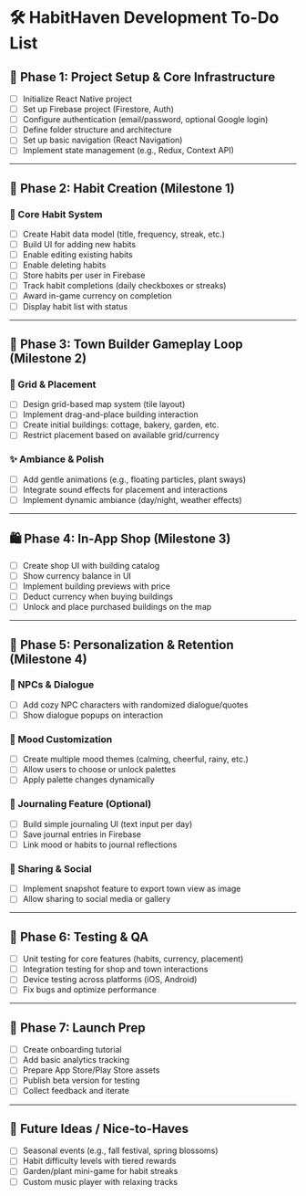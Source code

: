 # 🛠️ HabitHaven Development To-Do List

## 🌱 Phase 1: Project Setup & Core Infrastructure
- [ ] Initialize React Native project
- [ ] Set up Firebase project (Firestore, Auth)
- [ ] Configure authentication (email/password, optional Google login)
- [ ] Define folder structure and architecture
- [ ] Set up basic navigation (React Navigation)
- [ ] Implement state management (e.g., Redux, Context API)

---

## 🧠 Phase 2: Habit Creation (Milestone 1)
### 🧩 Core Habit System
- [ ] Create Habit data model (title, frequency, streak, etc.)
- [ ] Build UI for adding new habits
- [ ] Enable editing existing habits
- [ ] Enable deleting habits
- [ ] Store habits per user in Firebase
- [ ] Track habit completions (daily checkboxes or streaks)
- [ ] Award in-game currency on completion
- [ ] Display habit list with status

---

## 🏡 Phase 3: Town Builder Gameplay Loop (Milestone 2)
### 🌆 Grid & Placement
- [ ] Design grid-based map system (tile layout)
- [ ] Implement drag-and-place building interaction
- [ ] Create initial buildings: cottage, bakery, garden, etc.
- [ ] Restrict placement based on available grid/currency

### ✨ Ambiance & Polish
- [ ] Add gentle animations (e.g., floating particles, plant sways)
- [ ] Integrate sound effects for placement and interactions
- [ ] Implement dynamic ambiance (day/night, weather effects)

---

## 🛍️ Phase 4: In-App Shop (Milestone 3)
- [ ] Create shop UI with building catalog
- [ ] Show currency balance in UI
- [ ] Implement building previews with price
- [ ] Deduct currency when buying buildings
- [ ] Unlock and place purchased buildings on the map

---

## 💖 Phase 5: Personalization & Retention (Milestone 4)
### 🧍 NPCs & Dialogue
- [ ] Add cozy NPC characters with randomized dialogue/quotes
- [ ] Show dialogue popups on interaction

### 🎨 Mood Customization
- [ ] Create multiple mood themes (calming, cheerful, rainy, etc.)
- [ ] Allow users to choose or unlock palettes
- [ ] Apply palette changes dynamically

### 📔 Journaling Feature (Optional)
- [ ] Build simple journaling UI (text input per day)
- [ ] Save journal entries in Firebase
- [ ] Link mood or habits to journal reflections

### 📸 Sharing & Social
- [ ] Implement snapshot feature to export town view as image
- [ ] Allow sharing to social media or gallery

---

## 🧪 Phase 6: Testing & QA
- [ ] Unit testing for core features (habits, currency, placement)
- [ ] Integration testing for shop and town interactions
- [ ] Device testing across platforms (iOS, Android)
- [ ] Fix bugs and optimize performance

---

## 🚀 Phase 7: Launch Prep
- [ ] Create onboarding tutorial
- [ ] Add basic analytics tracking
- [ ] Prepare App Store/Play Store assets
- [ ] Publish beta version for testing
- [ ] Collect feedback and iterate

---

## 📌 Future Ideas / Nice-to-Haves
- [ ] Seasonal events (e.g., fall festival, spring blossoms)
- [ ] Habit difficulty levels with tiered rewards
- [ ] Garden/plant mini-game for habit streaks
- [ ] Custom music player with relaxing tracks 